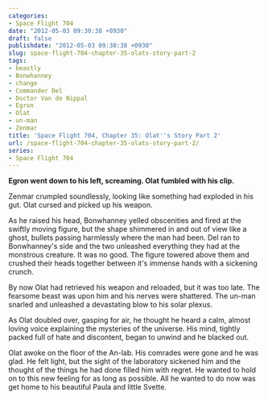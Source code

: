 ```yaml
---
categories:
- Space Flight 704
date: "2012-05-03 09:30:38 +0930"
draft: false
publishdate: "2012-05-03 09:30:38 +0930"
slug: space-flight-704-chapter-35-olats-story-part-2
tags:
- beastly
- Bonwhanney
- change
- Commander Del
- Doctor Van de Nippal
- Egron
- Olat
- un-man
- Zenmar
title: 'Space Flight 704, Chapter 35: Olat''s Story Part 2'
url: /space-flight-704-chapter-35-olats-story-part-2/
series:
- Space Flight 704
---
```

**Egron went down to his left, screaming. Olat fumbled with his clip.**

Zenmar crumpled soundlessly, looking like something had exploded in his gut. Olat cursed and picked up his weapon.

As he raised his head, Bonwhanney yelled obscenities and fired at the swiftly moving figure, but the shape shimmered in and out of view like a ghost, bullets passing harmlessly where the man had been. Del ran to Bonwhanney's side and the two unleashed everything they had at the monstrous creature. It was no good. The figure towered above them and crushed their heads together between it's immense hands with a sickening crunch.

By now Olat had retrieved his weapon and reloaded, but it was too late. The fearsome beast was upon him and his nerves were shattered. The un-man snarled and unleashed a devastating blow to his solar plexus.

As Olat doubled over, gasping for air, he thought he heard a calm, almost loving voice explaining the mysteries of the universe. His mind, tightly packed full of hate and discontent, began to unwind and he blacked out.

Olat awoke on the floor of the An-lab. His comrades were gone and he was glad. He felt light, but the sight of the laboratory sickened him and the thought of the things he had done filled him with regret. He wanted to hold on to this new feeling for as long as possible. All he wanted to do now was get home to his beautiful Paula and little Svette.
